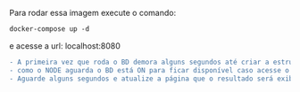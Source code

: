 Para rodar essa imagem execute o comando:

```diff
docker-compose up -d
```

e acesse a url: localhost:8080

```diff
- A primeira vez que roda o BD demora alguns segundos até criar a estrutura do banco e tabela,
- como o NODE aguarda o BD está ON para ficar disponível caso acesse o NGINX nessa "janela" ele irá retornar "502 Bad Gateway".
- Aguarde alguns segundos e atualize a página que o resultado será exibido.
```
